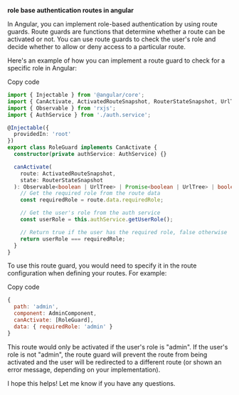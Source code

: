 
**role base authentication routes in angular**

In Angular, you can implement role-based authentication by using route guards. Route guards are functions that determine whether a route can be activated or not. You can use route guards to check the user's role and decide whether to allow or deny access to a particular route.

Here's an example of how you can implement a route guard to check for a specific role in Angular:

Copy code

```ts
import { Injectable } from '@angular/core';
import { CanActivate, ActivatedRouteSnapshot, RouterStateSnapshot, UrlTree } from '@angular/router';
import { Observable } from 'rxjs';
import { AuthService } from './auth.service';

@Injectable({
  providedIn: 'root'
})
export class RoleGuard implements CanActivate {
  constructor(private authService: AuthService) {}

  canActivate(
    route: ActivatedRouteSnapshot,
    state: RouterStateSnapshot
  ): Observable<boolean | UrlTree> | Promise<boolean | UrlTree> | boolean | UrlTree {
    // Get the required role from the route data
    const requiredRole = route.data.requiredRole;

    // Get the user's role from the auth service
    const userRole = this.authService.getUserRole();

    // Return true if the user has the required role, false otherwise
    return userRole === requiredRole;
  }
}
``` 

To use this route guard, you would need to specify it in the route configuration when defining your routes. For example:

Copy code

```js
{
  path: 'admin',
  component: AdminComponent,
  canActivate: [RoleGuard],
  data: { requiredRole: 'admin' }
}
``` 

This route would only be activated if the user's role is "admin". If the user's role is not "admin", the route guard will prevent the route from being activated and the user will be redirected to a different route (or shown an error message, depending on your implementation).

I hope this helps! Let me know if you have any questions.